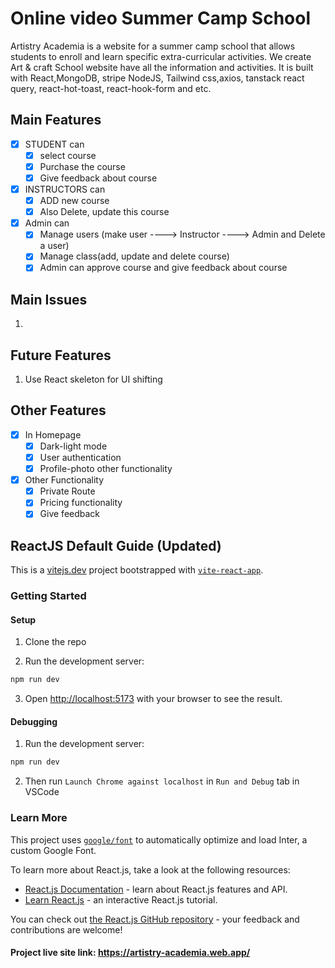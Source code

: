  # Online video Summer Camp School

Artistry Academia is a website for a summer camp school that allows students to enroll and learn specific extra-curricular activities. We create Art & craft School website have all the information and activities. It is built with React,MongoDB, stripe NodeJS, Tailwind css,axios, tanstack react query, react-hot-toast, react-hook-form and etc.

## Main Features

- [x] STUDENT can
  - [x] select course
  - [x] Purchase the course
  - [x] Give feedback about course
- [x] INSTRUCTORS can
  - [x] ADD new course
  - [x] Also Delete, update this course
- [x] Admin can
  - [x] Manage users (make user ----> Instructor ----> Admin and Delete a user)
  - [x] Manage class(add, update and delete course)
  - [x] Admin can approve course and give feedback about course

## Main Issues

1. 


## Future Features

1. Use React skeleton for UI shifting

## Other Features
- [x] In Homepage
  - [x] Dark-light mode
  - [x] User authentication
  - [x] Profile-photo other functionality
- [x] Other Functionality
  - [x] Private Route
  - [x] Pricing functionality
  - [x] Give feedback

## ReactJS Default Guide (Updated)

This is a [vitejs.dev](https://vitejs.dev/) project bootstrapped with [`vite-react-app`](https://github.com/vitejs/vite).


### Getting Started

#### Setup

1. Clone the repo

2. Run the development server:

```bash
npm run dev
```

3. Open [http://localhost:5173](http://localhost:5173) with your browser to see the result.

#### Debugging

1. Run the development server:

```bash
npm run dev
```

2. Then run `Launch Chrome against localhost` in `Run and Debug` tab in VSCode

### Learn More

This project uses [`google/font`](https://fonts.google.com/) to automatically optimize and load Inter, a custom Google Font.

To learn more about React.js, take a look at the following resources:

- [React.js Documentation](https://react.dev/learn) - learn about React.js features and API.
- [Learn React.js](https://react.dev/learn) - an interactive React.js tutorial.

You can check out [the React.js GitHub repository](https://github.com/reactjs/react.dev) - your feedback and contributions are welcome!

 #### Project live site link: https://artistry-academia.web.app/ ####
